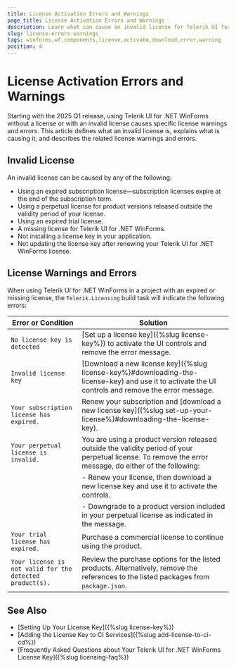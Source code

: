 ```yaml
---
title: License Activation Errors and Warnings
page_title: License Activation Errors and Warnings
description: Learn what can cause an invalid license for Telerik UI for .NET WinForms, learn what are the common warnings and errors, and learn how to solve them.
slug: license-errors-warnings
tags: winforms,wf,components,license,activate,download,error,warning
position: 4
---
```


# License Activation Errors and Warnings

Starting with the 2025 Q1 release, using Telerik UI for .NET WinForms without a license or with an invalid license causes specific license warnings and errors. This article defines what an invalid license is, explains what is causing it, and describes the related license warnings and errors.

## Invalid License

An invalid license can be caused by any of the following:

- Using an expired subscription license—subscription licenses expire at the end of the subscription term.
- Using a perpetual license for product versions released outside the validity period of your license.
- Using an expired trial license.
- A missing license for Telerik UI for .NET WinForms.
- Not installing a license key in your application.
- Not updating the license key after renewing your Telerik UI for .NET WinForms license.

## License Warnings and Errors

When using Telerik UI for .NET WinForms in a project with an expired or missing license, the `Telerik.Licensing` build task will indicate the following errors:

| Error or Condition                              | Solution                                                                                      |
|----------------------------------------|-----------------------------------------------------------------------------------------------|
| `No license key is detected` | [Set up a license key]({%slug license-key%}) to activate the UI controls and remove the error message. | 
| `Invalid license key` | [Download a new license key]({%slug license-key%}#downloading-the-license-key) and use it to activate the UI controls and remove the error message. |
| `Your subscription license has expired.` | Renew your subscription and [download a new license key]({%slug set-up-your-license%}#downloading-the-license-key). |
| `Your perpetual license is invalid.` | You are using a product version released outside the validity period of your perpetual license. To remove the error message, do either of the following: |
|                                        | - Renew your license, then download a new license key and use it to activate the controls. |
|                                        | - Downgrade to a product version included in your perpetual license as indicated in the message. |
| `Your trial license has expired.`        | Purchase a commercial license to continue using the product. |
| `Your license is not valid for the detected product(s).` | Review the purchase options for the listed products. Alternatively, remove the references to the listed packages from `package.json`. |

## See Also

* [Setting Up Your License Key]({%slug license-key%})
* [Adding the License Key to CI Services]({%slug add-license-to-ci-cd%})
* [Frequently Asked Questions about Your Telerik UI for .NET WinForms License Key]({%slug licensing-faq%})